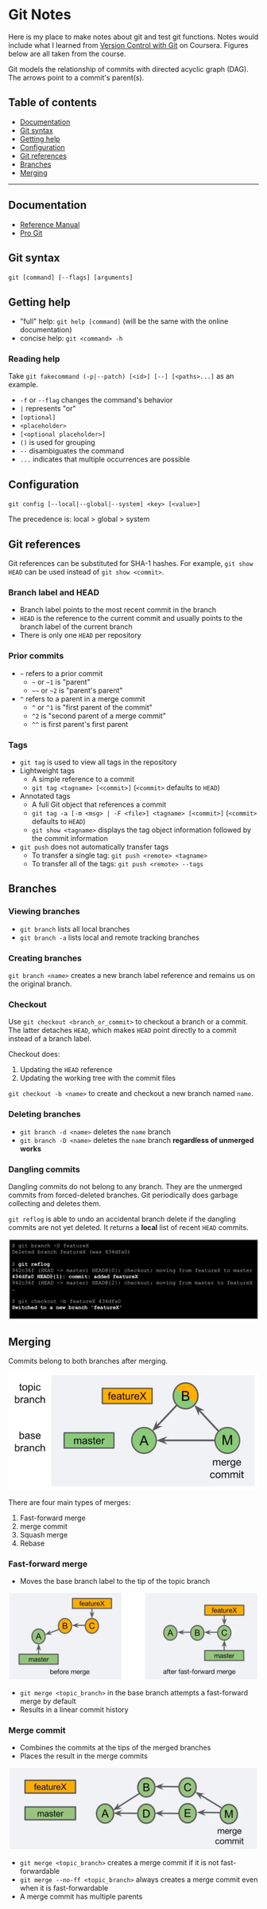 # Git Notes

Here is my place to make notes about git and test git functions. Notes would include what I learned from [Version Control with Git](https://www.coursera.org/learn/version-control-with-git/home/info) on Coursera. Figures below are all taken from the course.

Git models the relationship of commits with directed acyclic graph (DAG). The arrows point to a commit's parent(s).

## Table of contents

- [Documentation](#documentation)
- [Git syntax](#git-syntax)
- [Getting help](#getting-help)
- [Configuration](#configuration)
- [Git references](#git-references)
- [Branches](#branches)
- [Merging](#merging)

----

## Documentation

- [Reference Manual](https://git-scm.com/docs)
- [Pro Git](https://git-scm.com/book/en/v2)

## Git syntax

`git [command] [--flags] [arguments]`

## Getting help

- "full" help: `git help [command]` (will be the same with the online documentation)
- concise help: `git <command> -h`

### Reading help

Take `git fakecommand (-p|--patch) [<id>] [--] [<paths>...]` as an example.

- `-f` or `--flag` changes the command's behavior
- `|` represents "or"
- `[optional]`
- `<placeholder>`
- `[<optional placeholder>]`
- `()` is used for grouping
- `--` disambiguates the command
- `...` indicates that multiple occurrences are possible

## Configuration

`git config [--local|--global|--system] <key> [<value>]`

The precedence is: local > global > system

## Git references

Git references can be substituted for SHA-1 hashes. For example, `git show HEAD` can be used instead of `git show <commit>`.

### Branch label and HEAD

- Branch label points to the most recent commit in the branch
- `HEAD` is the reference to the current commit and usually points to the branch label of the current branch
- There is only one `HEAD` per repository

### Prior commits

- `~` refers to a prior commit
	- `~` or `~1` is "parent"
	- `~~` or `~2` is "parent's parent"
- `^` refers to a parent in a merge commit
	- `^` or `^1` is "first parent of the commit"
	- `^2` is "second parent of a merge commit"
	- `^^` is first parent's first parent

### Tags

- `git tag` is used to view all tags in the repository
- Lightweight tags
	- A simple reference to a commit
	- `git tag <tagname> [<commit>]` (`<commit>` defaults to `HEAD`)
- Annotated tags
	- A full Git object that references a commit
	- `git tag -a [-m <msg> | -F <file>] <tagname> [<commit>]` (`<commit>` defaults to `HEAD`)
	- `git show <tagname>` displays the tag object information followed by the commit information
- `git push` does not automatically transfer tags
	- To transfer a single tag: `git push <remote> <tagname>`
	- To transfer all of the tags: `git push <remote> --tags`

## Branches

### Viewing branches

- `git branch` lists all local branches
- `git branch -a` lists local and remote tracking branches

### Creating branches

`git branch <name>` creates a new branch label reference and remains us on the original branch.

### Checkout

Use `git checkout <branch_or_commit>` to checkout a branch or a commit. The latter detaches `HEAD`, which makes `HEAD` point directly to a commit instead of a branch label.

Checkout does:

1. Updating the `HEAD` reference
2. Updating the working tree with the commit files

`git checkout -b <name>` to create and checkout a new branch named `name`.

### Deleting branches

- `git branch -d <name>` deletes the `name` branch
- `git branch -D <name>` deletes the `name` branch __regardless of unmerged works__

### Dangling commits

Dangling commits do not belong to any branch. They are the unmerged commits from forced-deleted branches. Git periodically does garbage collecting and deletes them.


`git reflog` is able to undo an accidental branch delete if the dangling commits are not yet deleted. It returns a __local__ list of recent `HEAD` commits.

![alt text][git_reflog]

[git_reflog]: figures/git_reflog.png "git reflog"

## Merging

Commits belong to both branches after merging.

![alt text][merge]

[merge]: figures/merge.png "merge"

There are four main types of merges:

1. Fast-forward merge
2. merge commit
3. Squash merge
4. Rebase

### Fast-forward merge

- Moves the base branch label to the tip of the topic branch

![alt text][ff_merge]

[ff_merge]: figures/ff_merge.png "fast-forward merge"

- `git merge <topic_branch>` in the base branch attempts a fast-forward merge by default
- Results in a linear commit history

### Merge commit

- Combines the commits at the tips of the merged branches
- Places the result in the merge commits

![alt text][merge_commit]

[merge_commit]: figures/merge_commit.png "merge commit"

- `git merge <topic_branch>` creates a merge commit if it is not fast-forwardable
- `git merge --no-ff <topic_branch>` always creates a merge commit even when it is fast-forwardable
- A merge commit has multiple parents